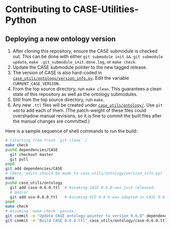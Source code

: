 # Contributing to CASE-Utilities-Python


## Deploying a new ontology version

1. After cloning this repository, ensure the CASE submodule is checked out.  This can be done with either `git submodule init && git submodule update`, `make .git_submodule_init.done.log`, or `make check`.
2. Update the CASE submodule pointer to the new tagged release.
3. The version of CASE is also hard-coded in [`case_utils/ontology/version_info.py`](case_utils/ontology/version_info.py).  Edit the variable `CURRENT_CASE_VERSION`.
4. From the top source directory, run `make clean`.  This guarantees a clean state of this repository as well as the ontology submodules.
5. Still from the top source directory, run `make`.
6. Any new `.ttl` files will be created under [`case_utils/ontology/`](case_utils/ontology/).  Use `git add` to add each of them.  (The patch-weight of these files could overshadow manual revisions, so it is fine to commit the built files after the manual changes are committed.)

Here is a sample sequence of shell commands to run the build:

```bash
# (Starting from fresh `git clone`.)
make check
pushd dependencies/CASE
  git checkout master
  git pull
popd
git add dependencies/CASE
# (Here, edits should be made to case_utils/ontology/version_info.py)
make
pushd case_utils/ontology
  git add case-0.6.0.ttl  # Assuming CASE 0.6.0 was just released.
  # and/or
  git add uco-0.8.0.ttl   # Assuming UCO 0.8.0 was adopted in CASE 0.6.0.
popd
make check
# Assuming `make check` passes:
git commit -m "Update CASE ontology pointer to version 0.6.0" dependencies/CASE case_utils/ontology/version_info.py
git commit -m "Build CASE 0.6.0.ttl" case_utils/ontology/case-0.6.0.ttl
```
